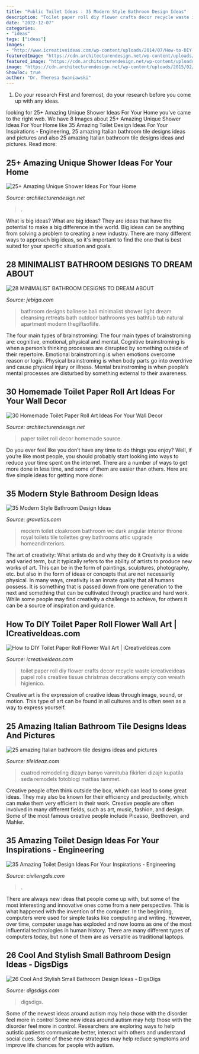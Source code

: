 ```yaml
---
title: "Public Toilet Ideas : 35 Modern Style Bathroom Design Ideas"
description: "Toilet paper roll diy flower crafts decor recycle waste icreativeideas papel rolls creative tissue christmas decorations empty con wreath higienico"
date: "2022-12-07"
categories:
- "ideas"
tags: ["ideas"]
images:
- "http://www.icreativeideas.com/wp-content/uploads/2014/07/How-to-DIY-Toilet-Paper-Roll-Flower-Wall-Art-3.jpg?ed7071"
featuredImage: "https://cdn.architecturendesign.net/wp-content/uploads/2015/02/AD-Toilet-Paper-Roll-Wall-Art-19.jpg"
featured_image: "https://cdn.architecturendesign.net/wp-content/uploads/2015/02/AD-Toilet-Paper-Roll-Wall-Art-19.jpg"
image: "https://cdn.architecturendesign.net/wp-content/uploads/2015/02/AD-Toilet-Paper-Roll-Wall-Art-19.jpg"
ShowToc: true
author: "Dr. Theresa Swaniawski"
---
```



1. Do your research First and foremost, do your research before you come up with any ideas.

	

		
looking for 25+ Amazing Unique Shower Ideas For Your Home you've came to the right web. We have 8 Images about 25+ Amazing Unique Shower Ideas For Your Home like 35 Amazing Toilet Design Ideas For Your Inspirations - Engineering, 25 amazing Italian bathroom tile designs ideas and pictures and also 25 amazing Italian bathroom tile designs ideas and pictures. Read more:
		
    
## 25+ Amazing Unique Shower Ideas For Your Home

<img loading=lazy src="https://cdn.architecturendesign.net/wp-content/uploads/2016/03/AD-Amazing-Unique-Shower-Ideas-For-Your-Home-20.jpg" onerror="this.onerror=null;this.src='https://tse3.mm.bing.net/th?id=OIP._1EGxbUjhxBi75P-HWNKVgHaLH&amp;pid=15.1';" alt="25+ Amazing Unique Shower Ideas For Your Home">

_Source: architecturendesign.net_

>. 

	

What is big ideas?
What are big ideas? They are ideas that have the potential to make a big difference in the world. Big ideas can be anything from solving a problem to creating a new industry. There are many different ways to approach big ideas, so it's important to find the one that is best suited for your specific situation and goals.

    
## 28 MINIMALIST BATHROOM DESIGNS TO DREAM ABOUT

<img loading=lazy src="http://www.jebiga.com/wp-content/uploads/2013/04/Balinese-Bathroom-Design.jpg" onerror="this.onerror=null;this.src='https://tse2.mm.bing.net/th?id=OIP.amEG2S3Bjz4XJn0EgAUFcwHaJ3&amp;pid=15.1';" alt="28 MINIMALIST BATHROOM DESIGNS TO DREAM ABOUT">

_Source: jebiga.com_

>bathroom designs balinese bali minimalist shower light dream cleansing retreats bath outdoor bathrooms yes bathtub tub natural apartment modern thegiftsoflife. 

	

The four main types of brainstroming:
The four main types of brainstroming are: cognitive, emotional, physical and mental. Cognitive brainstroming is when a person’s thinking processes are disrupted by something outside of their repertoire. Emotional brainstroming is when emotions overcome reason or logic. Physical brainstroming is when body parts go into overdrive and cause physical injury or illness. Mental brainstroming is when people’s mental processes are disturbed by something external to their awareness.

    
## 30 Homemade Toilet Paper Roll Art Ideas For Your Wall Decor

<img loading=lazy src="https://cdn.architecturendesign.net/wp-content/uploads/2015/02/AD-Toilet-Paper-Roll-Wall-Art-19.jpg" onerror="this.onerror=null;this.src='https://tse3.mm.bing.net/th?id=OIP.AZz7g_qPD6WvdzjvRU8cugHaMY&amp;pid=15.1';" alt="30 Homemade Toilet Paper Roll Art Ideas For Your Wall Decor">

_Source: architecturendesign.net_

>paper toilet roll decor homemade source. 

	

Do you ever feel like you don’t have any time to do things you enjoy? Well, if you’re like most people, you should probably start looking into ways to reduce your time spent on the internet. There are a number of ways to get more done in less time, and some of them are easier than others. Here are five simple ideas for getting more done: 
    
## 35 Modern Style Bathroom Design Ideas

<img loading=lazy src="https://www.gravetics.com/wp-content/uploads/2017/10/Modern-Angular-Toilet.jpg" onerror="this.onerror=null;this.src='https://tse1.mm.bing.net/th?id=OIP.6r7jjeM5hcfDDZdUF7K3YgHaLH&amp;pid=15.1';" alt="35 Modern Style Bathroom Design Ideas">

_Source: gravetics.com_

>modern toilet cloakroom bathroom wc dark angular interior throne royal toilets tile toilettes grey bathrooms attic upgrade homeandinteriors. 

	

The art of creativity: What artists do and why they do it
Creativity is a wide and varied term, but it typically refers to the ability of artists to produce new works of art. This can be in the form of paintings, sculptures, photography, etc. but also in the form of ideas or concepts that are not necessarily physical. In many ways, creativity is an innate quality that all humans possess. It is something that is passed down from one generation to the next and something that can be cultivated through practice and hard work. While some people may find creativity a challenge to achieve, for others it can be a source of inspiration and guidance.

    
## How To DIY Toilet Paper Roll Flower Wall Art | ICreativeIdeas.com

<img loading=lazy src="http://www.icreativeideas.com/wp-content/uploads/2014/07/How-to-DIY-Toilet-Paper-Roll-Flower-Wall-Art-3.jpg?ed7071" onerror="this.onerror=null;this.src='https://tse2.mm.bing.net/th?id=OIP.vLl3HGz7Y9Z8jSQaJmAvLgHaGO&amp;pid=15.1';" alt="How to DIY Toilet Paper Roll Flower Wall Art | iCreativeIdeas.com">

_Source: icreativeideas.com_

>toilet paper roll diy flower crafts decor recycle waste icreativeideas papel rolls creative tissue christmas decorations empty con wreath higienico. 

	

Creative art is the expression of creative ideas through image, sound, or motion. This type of art can be found in all cultures and is often seen as a way to express yourself.

    
## 25 Amazing Italian Bathroom Tile Designs Ideas And Pictures

<img loading=lazy src="https://www.tileideaz.com/wp-content/uploads/2015/10/the_bathroom_by_cuatrod.jpg" onerror="this.onerror=null;this.src='https://tse4.mm.bing.net/th?id=OIP.iERmQQKOHI7Uip0p7J87twHaI9&amp;pid=15.1';" alt="25 amazing Italian bathroom tile designs ideas and pictures">

_Source: tileideaz.com_

>cuatrod remodeling dizayn banyo vannituba fikirleri dizajn kupatila seda remodels fotoblogi mattias tammet. 

	

Creative people often think outside the box, which can lead to some great ideas. They may also be known for their efficiency and productivity, which can make them very efficient in their work. Creative people are often involved in many different fields, such as art, music, fashion, and design. Some of the most famous creative people include Picasso, Beethoven, and Mahler.

    
## 35 Amazing Toilet Design Ideas For Your Inspirations - Engineering

<img loading=lazy src="https://civilengdis.com/wp-content/uploads/2020/12/file1441023937-800x1066.jpg" onerror="this.onerror=null;this.src='https://tse3.mm.bing.net/th?id=OIP.ICXDN46UdQm96_YS02EHVQHaJ3&amp;pid=15.1';" alt="35 Amazing Toilet Design Ideas For Your Inspirations - Engineering">

_Source: civilengdis.com_

>. 

	

There are always new ideas that people come up with, but some of the most interesting and innovative ones come from a new perspective. This is what happened with the invention of the computer. In the beginning, computers were used for simple tasks like computing and writing. However, over time, computer usage has exploded and now looms as one of the most influential technologies in human history. There are many different types of computers today, but none of them are as versatile as traditional laptops.

    
## 26 Cool And Stylish Small Bathroom Design Ideas - DigsDigs

<img loading=lazy src="https://www.digsdigs.com/photos/cool-and-stylish-small-bathroom-design-ideas-20-554x828.jpg" onerror="this.onerror=null;this.src='https://tse2.mm.bing.net/th?id=OIP.cGhVTn5mZTJTT7ryVT9TQAHaLE&amp;pid=15.1';" alt="26 Cool And Stylish Small Bathroom Design Ideas - DigsDigs">

_Source: digsdigs.com_

>digsdigs. 

	

Some of the newest ideas around autism may help those with the disorder feel more in control
Some new ideas around autism may help those with the disorder feel more in control. Researchers are exploring ways to help autistic patients communicate better, interact with others and understand social cues. Some of these new strategies may help reduce symptoms and improve life chances for people with autism.

